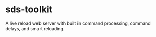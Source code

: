 # sds-toolkit
A live reload web server with built in command processing, command delays, and smart reloading.
